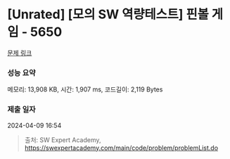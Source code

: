 # [Unrated] [모의 SW 역량테스트] 핀볼 게임 - 5650 

[문제 링크](https://swexpertacademy.com/main/code/problem/problemDetail.do?contestProbId=AWXRF8s6ezEDFAUo) 

### 성능 요약

메모리: 13,908 KB, 시간: 1,907 ms, 코드길이: 2,119 Bytes

### 제출 일자

2024-04-09 16:54



> 출처: SW Expert Academy, https://swexpertacademy.com/main/code/problem/problemList.do